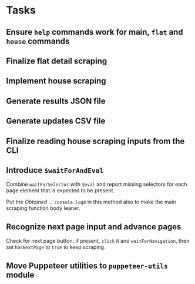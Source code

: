 # Tasks

## Ensure `help` commands work for main, `flat` and `house` commands

## Finalize flat detail scraping

## Implement house scraping

## Generate results JSON file

## Generate updates CSV file

## Finalize reading house scraping inputs from the CLI

## Introduce `$waitForAndEval`

Combine `waitForSelector` with `$eval` and report missing selectors for each
page element that is expected to be present.

Put the *Obtained …* `console.log`s in this method also to make the main scraping
function body leaner.

## Recognize next page input and advance pages

Check for next page button, if present, `click` it and `waitForNavigation`, then
set `hasNextPage` to `true` to keep scraping.

## Move Puppeteer utilities to `puppeteer-utils` module
